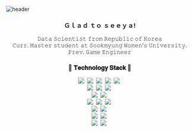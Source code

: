 ![header](https://capsule-render.vercel.app/api?type=waving&color=ff7f50&height=200&section=header&text=Hanseul%20Kim&fontSize=40&fontColor=ffffff&animation=fadeIn&fontAlignY=30&desc=Department%20of%20Software%20Convergence&descAlignY=45&descAlign=44)

<h3 align="center"> Ｇｌａｄ ｔｏ ｓｅｅｙａ! </h3>

<p align="center">
  𝙳𝚊𝚝𝚊 𝚂𝚌𝚒𝚎𝚗𝚝𝚒𝚜𝚝 𝚏𝚛𝚘𝚖 𝚁𝚎𝚙𝚞𝚋𝚕𝚒𝚌 𝚘𝚏 𝙺𝚘𝚛𝚎𝚊 <br>
  𝙲𝚞𝚛𝚛. 𝙼𝚊𝚜𝚝𝚎𝚛 𝚜𝚝𝚞𝚍𝚎𝚗𝚝 𝚊𝚝 𝚂𝚘𝚘𝚔𝚖𝚢𝚞𝚗𝚐 𝚆𝚘𝚖𝚎𝚗'𝚜 𝚄𝚗𝚒𝚟𝚎𝚛𝚜𝚒𝚝𝚢.<br>
  𝙿𝚛𝚎𝚟. 𝙶𝚊𝚖𝚎 𝙴𝚗𝚐𝚒𝚗𝚎𝚎𝚛<br>
</p>
<h3 align="center"> 🍒 𝐓𝐞𝐜𝐡𝐧𝐨𝐥𝐨𝐠𝐲 𝐒𝐭𝐚𝐜𝐤 🍒 </h3>
<p align="center">
  <img src="https://img.shields.io/badge/Python-ffffff?style=flat-square&logo=Python&logoColor=3766AB"/>&nbsp
  <img src="https://img.shields.io/badge/C++-ffffff?style=flat-square&logo=C%2B%2B&logoColor=00599C"/>&nbsp
  <img src="https://img.shields.io/badge/Java-ffffff?style=flat-square&logo=JAVA&logoColor=FF7800"/>&nbsp
  <img src="https://img.shields.io/badge/Scala-ffffff?style=flat-square&logo=scala&logoColor=DC322F"/>&nbsp
  <img src="https://img.shields.io/badge/JavaScript-ffffff?style=flat-square&logo=JavaScript&logoColor=F7DF1E"/>&nbsp
  <br>
  <img src="https://img.shields.io/badge/PyTorch-ffffff?style=flat-square&logo=pytorch&logoColor=EE4C2C"/>&nbsp
  <img src="https://img.shields.io/badge/tensorflow-ffffff?style=flat-square&logo=tensorflow&logoColor=FF6F00"/>&nbsp
  <img src="https://img.shields.io/badge/scikitlearn-ffffff?style=flat-square&logo=scikitlearn&logoColor=F7931E"/>&nbsp
  <br>
  <img src="https://img.shields.io/badge/Spark-ffffff?style=flat-square&logo=apachespark&logoColor=E25A1C"/>&nbsp
  <img src="https://img.shields.io/badge/Hadoop-ffffff?style=flat-square&logo=apacheHadoop&logoColor=66CCFF"/>&nbsp
  <br>
  <img src="https://img.shields.io/badge/MySQL-ffffff?style=flat-square&logo=mysql&logoColor=4479A1"/>&nbsp
  <img src="https://img.shields.io/badge/MariaDB-ffffff?style=flat-square&logo=mariaDB&logoColor=003545"/>&nbsp
  <img src="https://img.shields.io/badge/MongoDB-ffffff?style=flat-square&logo=mongoDB&logoColor=47A248"/>&nbsp
  <br>
  <img src="https://img.shields.io/badge/Kubernetes-ffffff?style=flat-square&logo=kubernetes&logoColor=326CE5"/>&nbsp
  <img src="https://img.shields.io/badge/Docker-ffffff?style=flat-square&logo=Docker&logoColor=2496ED"/>&nbsp
  <br>
  <img src="https://img.shields.io/badge/AWS-ffffff?style=flat-square&logo=amazon&logoColor=FF9900"/>&nbsp
  <img src="https://img.shields.io/badge/Anaconda-ffffff?style=flat-square&logo=anaconda&logoColor=44A833"/>&nbsp
    <br>
  <img src="https://img.shields.io/badge/Unreal-ffffff?style=flat-square&logo=unrealengine&logoColor=0E1128"/>&nbsp
  <img src="https://img.shields.io/badge/Unity-ffffff?style=flat-square&logo=unity&logoColor=0E1128"/>&nbsp
</p>
